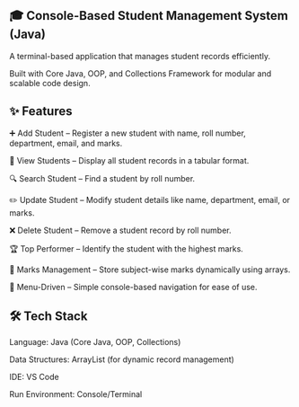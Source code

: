 🎓 Console-Based Student Management System (Java)
--------------------------------------------------------------------------------------------------------------------------------------------------------------------------------------------------------------------

A terminal-based application that manages student records efficiently. 

Built with Core Java, OOP, and Collections Framework for modular and scalable code design.

✨ Features
--------------------------------------------------------------------------------------------------------------------------------------------------------------------------------------------------------------------
➕ Add Student – Register a new student with name, roll number, department, email, and marks.

📖 View Students – Display all student records in a tabular format.

🔍 Search Student – Find a student by roll number.

✏️ Update Student – Modify student details like name, department, email, or marks.

❌ Delete Student – Remove a student record by roll number.

🏆 Top Performer – Identify the student with the highest marks.

📂 Marks Management – Store subject-wise marks dynamically using arrays.

📑 Menu-Driven – Simple console-based navigation for ease of use.

🛠 Tech Stack
--------------------------------------------------------------------------------------------------------------------------------------------------------------------------------------------------------------------

Language: Java (Core Java, OOP, Collections)

Data Structures: ArrayList (for dynamic record management)

IDE: VS Code 

Run Environment: Console/Terminal
